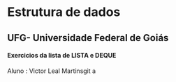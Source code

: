 <h1>Estrutura de dados</h1>
<h2>UFG- Universidade Federal de Goiás</h2>

<h4>Exercicios da lista de LISTA e DEQUE</h4>

<p>Aluno : Victor Leal Martinsgit a</p>